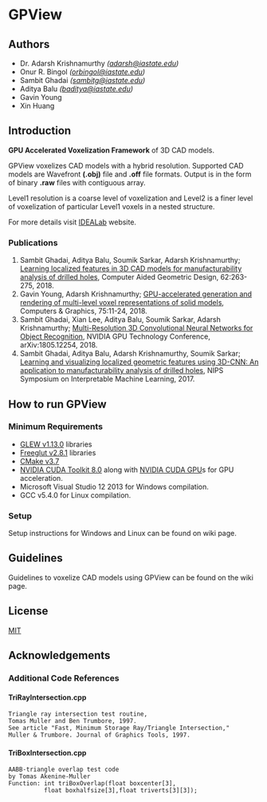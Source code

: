 # GPView

## Authors

* Dr. Adarsh Krishnamurthy *(adarsh@iastate.edu)*
* Onur R. Bingol *(orbingol@iastate.edu)*
* Sambit Ghadai *(sambitg@iastate.edu)*
* Aditya Balu *(baditya@iastate.edu)*
* Gavin Young
* Xin Huang

## Introduction

**GPU Accelerated Voxelization Framework** of 3D CAD models.

GPView voxelizes CAD models with a hybrid resolution. Supported CAD models are Wavefront **(.obj)** file and **.off** file formats. Output is in the form of binary **.raw** files with contiguous array.

Level1 resolution is a coarse level of voxelization and Level2 is a finer level of voxelization of particular Level1 voxels in a nested structure.

For more details visit [IDEALab](http://web.me.iastate.edu/idealab/index.html) website.

### Publications

1. Sambit Ghadai, Aditya Balu, Soumik Sarkar, Adarsh Krishnamurthy; [Learning localized features in 3D CAD models for manufacturability analysis of drilled holes](https://www.sciencedirect.com/science/article/pii/S0167839618300384), Computer Aided Geometric Design, 62:263-275, 2018.
2. Gavin Young, Adarsh Krishnamurthy; [GPU-accelerated generation and rendering of multi-level voxel representations of solid models](https://www.sciencedirect.com/science/article/pii/S009784931830102X), Computers & Graphics, 75:11-24, 2018.
3. Sambit Ghadai, Xian Lee, Aditya Balu, Soumik Sarkar, Adarsh Krishnamurthy; [Multi-Resolution 3D Convolutional Neural Networks for Object Recognition](https://arxiv.org/abs/1805.12254), NVIDIA GPU Technology Conference, arXiv:1805.12254, 2018.
4. Sambit Ghadai, Aditya Balu, Adarsh Krishnamurthy, Soumik Sarkar; [Learning and visualizing localized geometric features using 3D-CNN: An application to manufacturability analysis of drilled holes](https://arxiv.org/abs/1711.04851), NIPS Symposium on Interpretable Machine Learning, 2017.

## How to run GPView

### Minimum Requirements

* [GLEW v1.13.0](http://glew.sourceforge.net/) libraries
* [Freeglut v2.8.1](https://www.transmissionzero.co.uk/software/freeglut-devel/) libraries
* [CMake v3.7](https://cmake.org/download/)
* [NVIDIA CUDA Toolkit 8.0](https://developer.nvidia.com/cuda-toolkit) along with [NVIDIA CUDA GPU](https://developer.nvidia.com/cuda-gpus)s for GPU acceleration.
* Microsoft Visual Studio 12 2013 for Windows compilation.
* GCC v5.4.0 for Linux compilation.

### Setup

Setup instructions for Windows and Linux can be found on wiki page.

## Guidelines

Guidelines to voxelize CAD models using GPView can be found on the wiki page.

## License

[MIT](LICENSE)

## Acknowledgements

### Additional Code References

#### TriRayIntersection.cpp

```
Triangle ray intersection test routine,
Tomas Muller and Ben Trumbore, 1997.
See article "Fast, Minimum Storage Ray/Triangle Intersection,"
Muller & Trumbore. Journal of Graphics Tools, 1997.
```

#### TriBoxIntersection.cpp

```
AABB-triangle overlap test code                     
by Tomas Akenine-Muller                             
Function: int triBoxOverlap(float boxcenter[3],     
          float boxhalfsize[3],float triverts[3][3]);
```
